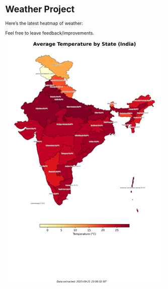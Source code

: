 # Weather Project

Here’s the latest heatmap of weather:

Feel free to leave feedback/improvements.

![India Heatmap](docs/assets/india_heatmap.png?v=D0363A)

